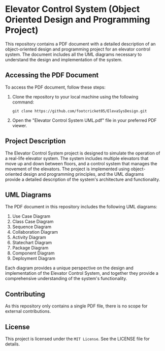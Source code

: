 # Elevator Control System (Object Oriented Design and Programming Project)

This repository contains a PDF document with a detailed description of an object-oriented design and programming project for an elevator control system. The document includes all the UML diagrams necessary to understand the design and implementation of the system.

## Accessing the PDF Document

To access the PDF document, follow these steps:

1. Clone the repository to your local machine using the following command:
   ```
   git clone https://github.com/footcricket05/ElevaSysDesign.git
   ```

2. Open the "Elevator Control System UML.pdf" file in your preferred PDF viewer.

## Project Description

The Elevator Control System project is designed to simulate the operation of a real-life elevator system. The system includes multiple elevators that move up and down between floors, and a control system that manages the movement of the elevators. The project is implemented using object-oriented design and programming principles, and the UML diagrams provide a detailed description of the system's architecture and functionality.

## UML Diagrams

The PDF document in this repository includes the following UML diagrams:

1. Use Case Diagram
2. Class Case Diagram
3. Sequence Diagram
4. Collaboration Diagram
5. Activity Diagram
6. Statechart Diagram
7. Package Diagram
8. Component Diagram
9. Deployment Diagram

Each diagram provides a unique perspective on the design and implementation of the Elevator Control System, and together they provide a comprehensive understanding of the system's functionality.

## Contributing

As this repository only contains a single PDF file, there is no scope for external contributions.

## License

This project is licensed under the `MIT License`. See the LICENSE file for details.
